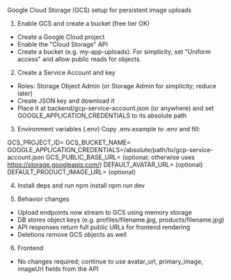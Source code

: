 Google Cloud Storage (GCS) setup for persistent image uploads

1) Enable GCS and create a bucket (free tier OK)
- Create a Google Cloud project
- Enable the "Cloud Storage" API
- Create a bucket (e.g. my-app-uploads). For simplicity, set "Uniform access" and allow public reads for objects.

2) Create a Service Account and key
- Roles: Storage Object Admin (or Storage Admin for simplicity; reduce later)
- Create JSON key and download it
- Place it at backend/gcp-service-account.json (or anywhere) and set GOOGLE_APPLICATION_CREDENTIALS to its absolute path

3) Environment variables (.env)
Copy .env.example to .env and fill:

GCS_PROJECT_ID=<your-project-id>
GCS_BUCKET_NAME=<your-bucket-name>
GOOGLE_APPLICATION_CREDENTIALS=/absolute/path/to/gcp-service-account.json
GCS_PUBLIC_BASE_URL= (optional; otherwise uses https://storage.googleapis.com/<bucket>)
DEFAULT_AVATAR_URL= (optional)
DEFAULT_PRODUCT_IMAGE_URL= (optional)

4) Install deps and run
npm install
npm run dev

5) Behavior changes
- Upload endpoints now stream to GCS using memory storage
- DB stores object keys (e.g. profiles/filename.jpg, products/filename.jpg)
- API responses return full public URLs for frontend rendering
- Deletions remove GCS objects as well

6) Frontend
- No changes required; continue to use avatar_url, primary_image, imageUrl fields from the API


